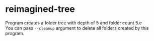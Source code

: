 # reimagined-tree
Program creates a folder tree with depth of 5 and folder count 5.e<br/>
You can pass ```--cleanup``` argument to delete all folders created by this program.
